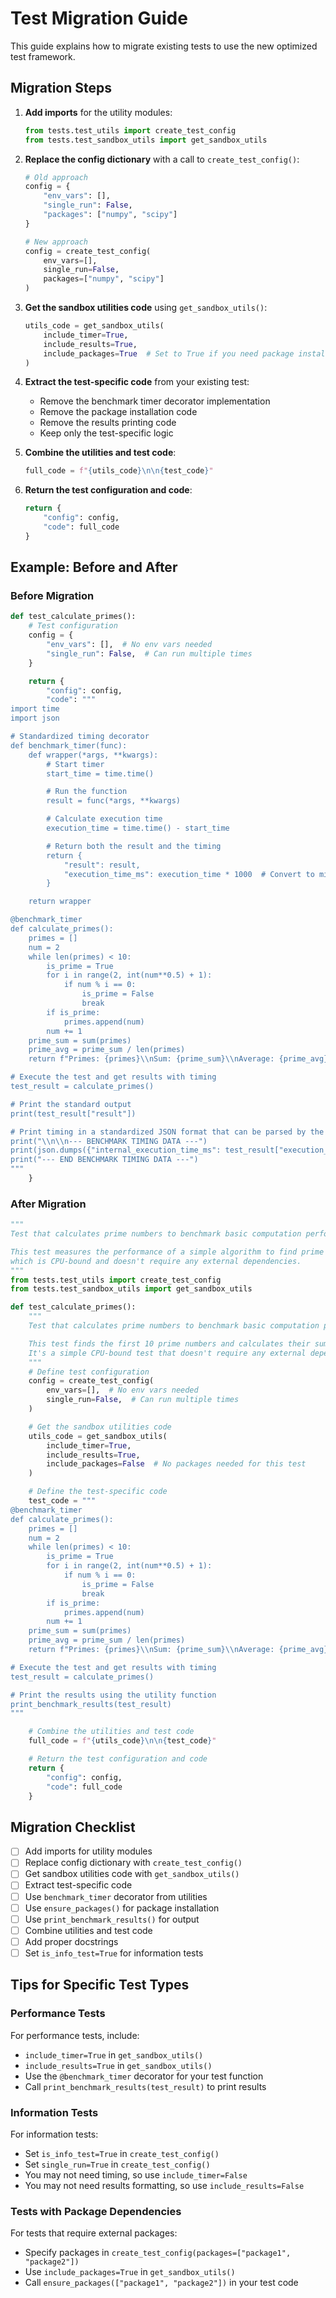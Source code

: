 # Test Migration Guide

This guide explains how to migrate existing tests to use the new optimized test framework.

## Migration Steps

1. **Add imports** for the utility modules:
   ```python
   from tests.test_utils import create_test_config
   from tests.test_sandbox_utils import get_sandbox_utils
   ```

2. **Replace the config dictionary** with a call to `create_test_config()`:
   ```python
   # Old approach
   config = {
       "env_vars": [],
       "single_run": False,
       "packages": ["numpy", "scipy"]
   }

   # New approach
   config = create_test_config(
       env_vars=[],
       single_run=False,
       packages=["numpy", "scipy"]
   )
   ```

3. **Get the sandbox utilities code** using `get_sandbox_utils()`:
   ```python
   utils_code = get_sandbox_utils(
       include_timer=True,
       include_results=True,
       include_packages=True  # Set to True if you need package installation
   )
   ```

4. **Extract the test-specific code** from your existing test:
   - Remove the benchmark timer decorator implementation
   - Remove the package installation code
   - Remove the results printing code
   - Keep only the test-specific logic

5. **Combine the utilities and test code**:
   ```python
   full_code = f"{utils_code}\n\n{test_code}"
   ```

6. **Return the test configuration and code**:
   ```python
   return {
       "config": config,
       "code": full_code
   }
   ```

## Example: Before and After

### Before Migration

```python
def test_calculate_primes():
    # Test configuration
    config = {
        "env_vars": [],  # No env vars needed
        "single_run": False,  # Can run multiple times
    }

    return {
        "config": config,
        "code": """
import time
import json

# Standardized timing decorator
def benchmark_timer(func):
    def wrapper(*args, **kwargs):
        # Start timer
        start_time = time.time()

        # Run the function
        result = func(*args, **kwargs)

        # Calculate execution time
        execution_time = time.time() - start_time

        # Return both the result and the timing
        return {
            "result": result,
            "execution_time_ms": execution_time * 1000  # Convert to milliseconds
        }

    return wrapper

@benchmark_timer
def calculate_primes():
    primes = []
    num = 2
    while len(primes) < 10:
        is_prime = True
        for i in range(2, int(num**0.5) + 1):
            if num % i == 0:
                is_prime = False
                break
        if is_prime:
            primes.append(num)
        num += 1
    prime_sum = sum(primes)
    prime_avg = prime_sum / len(primes)
    return f"Primes: {primes}\\nSum: {prime_sum}\\nAverage: {prime_avg}"

# Execute the test and get results with timing
test_result = calculate_primes()

# Print the standard output
print(test_result["result"])

# Print timing in a standardized JSON format that can be parsed by the benchmark
print("\\n\\n--- BENCHMARK TIMING DATA ---")
print(json.dumps({"internal_execution_time_ms": test_result["execution_time_ms"]}))
print("--- END BENCHMARK TIMING DATA ---")
"""
    }
```

### After Migration

```python
"""
Test that calculates prime numbers to benchmark basic computation performance.

This test measures the performance of a simple algorithm to find prime numbers,
which is CPU-bound and doesn't require any external dependencies.
"""
from tests.test_utils import create_test_config
from tests.test_sandbox_utils import get_sandbox_utils

def test_calculate_primes():
    """
    Test that calculates prime numbers to benchmark basic computation performance.

    This test finds the first 10 prime numbers and calculates their sum and average.
    It's a simple CPU-bound test that doesn't require any external dependencies.
    """
    # Define test configuration
    config = create_test_config(
        env_vars=[],  # No env vars needed
        single_run=False,  # Can run multiple times
    )

    # Get the sandbox utilities code
    utils_code = get_sandbox_utils(
        include_timer=True,
        include_results=True,
        include_packages=False  # No packages needed for this test
    )

    # Define the test-specific code
    test_code = """
@benchmark_timer
def calculate_primes():
    primes = []
    num = 2
    while len(primes) < 10:
        is_prime = True
        for i in range(2, int(num**0.5) + 1):
            if num % i == 0:
                is_prime = False
                break
        if is_prime:
            primes.append(num)
        num += 1
    prime_sum = sum(primes)
    prime_avg = prime_sum / len(primes)
    return f"Primes: {primes}\\nSum: {prime_sum}\\nAverage: {prime_avg}"

# Execute the test and get results with timing
test_result = calculate_primes()

# Print the results using the utility function
print_benchmark_results(test_result)
"""

    # Combine the utilities and test code
    full_code = f"{utils_code}\n\n{test_code}"

    # Return the test configuration and code
    return {
        "config": config,
        "code": full_code
    }
```

## Migration Checklist

- [ ] Add imports for utility modules
- [ ] Replace config dictionary with `create_test_config()`
- [ ] Get sandbox utilities code with `get_sandbox_utils()`
- [ ] Extract test-specific code
- [ ] Use `benchmark_timer` decorator from utilities
- [ ] Use `ensure_packages()` for package installation
- [ ] Use `print_benchmark_results()` for output
- [ ] Combine utilities and test code
- [ ] Add proper docstrings
- [ ] Set `is_info_test=True` for information tests

## Tips for Specific Test Types

### Performance Tests

For performance tests, include:
- `include_timer=True` in `get_sandbox_utils()`
- `include_results=True` in `get_sandbox_utils()`
- Use the `@benchmark_timer` decorator for your test function
- Call `print_benchmark_results(test_result)` to print results

### Information Tests

For information tests:
- Set `is_info_test=True` in `create_test_config()`
- Set `single_run=True` in `create_test_config()`
- You may not need timing, so use `include_timer=False`
- You may not need results formatting, so use `include_results=False`

### Tests with Package Dependencies

For tests that require external packages:
- Specify packages in `create_test_config(packages=["package1", "package2"])`
- Use `include_packages=True` in `get_sandbox_utils()`
- Call `ensure_packages(["package1", "package2"])` in your test code
